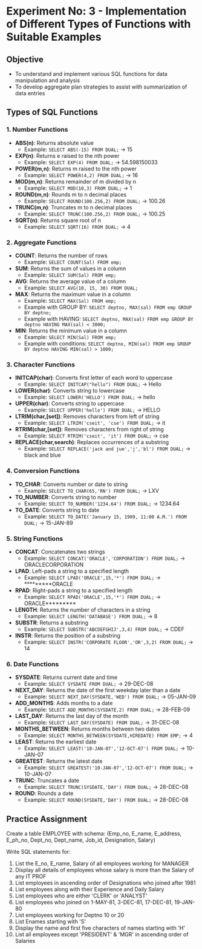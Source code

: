 # Experiment No: 3 - Implementation of Different Types of Functions with Suitable Examples

## Objective
- To understand and implement various SQL functions for data manipulation and analysis
- To develop aggregate plan strategies to assist with summarization of data entries

## Types of SQL Functions

### 1. Number Functions
- **ABS(n)**: Returns absolute value
  - Example: `SELECT ABS(-15) FROM DUAL;` → 15
- **EXP(n)**: Returns e raised to the nth power
  - Example: `SELECT EXP(4) FROM DUAL;` → 54.598150033
- **POWER(m,n)**: Returns m raised to the nth power
  - Example: `SELECT POWER(4,2) FROM DUAL;` → 16
- **MOD(m,n)**: Returns remainder of m divided by n
  - Example: `SELECT MOD(10,3) FROM DUAL;` → 1
- **ROUND(m,n)**: Rounds m to n decimal places
  - Example: `SELECT ROUND(100.256,2) FROM DUAL;` → 100.26
- **TRUNC(m,n)**: Truncates m to n decimal places
  - Example: `SELECT TRUNC(100.256,2) FROM DUAL;` → 100.25
- **SQRT(n)**: Returns square root of n
  - Example: `SELECT SQRT(16) FROM DUAL;` → 4

### 2. Aggregate Functions
- **COUNT**: Returns the number of rows
  - Example: `SELECT COUNT(Sal) FROM emp;`
- **SUM**: Returns the sum of values in a column
  - Example: `SELECT SUM(Sal) FROM emp;`
- **AVG**: Returns the average value of a column
  - Example: `SELECT AVG(10, 15, 30) FROM DUAL;`
- **MAX**: Returns the maximum value in a column
  - Example: `SELECT MAX(Sal) FROM emp;`
  - Example with GROUP BY: `SELECT deptno, MAX(sal) FROM emp GROUP BY deptno;`
  - Example with HAVING: `SELECT deptno, MAX(sal) FROM emp GROUP BY deptno HAVING MAX(sal) < 3000;`
- **MIN**: Returns the minimum value in a column
  - Example: `SELECT MIN(Sal) FROM emp;`
  - Example with conditions: `SELECT deptno, MIN(sal) FROM emp GROUP BY deptno HAVING MIN(sal) > 1000;`

### 3. Character Functions
- **INITCAP(char)**: Converts first letter of each word to uppercase
  - Example: `SELECT INITCAP("hello") FROM DUAL;` → Hello
- **LOWER(char)**: Converts string to lowercase
  - Example: `SELECT LOWER('HELLO') FROM DUAL;` → hello
- **UPPER(char)**: Converts string to uppercase
  - Example: `SELECT UPPER('hello') FROM DUAL;` → HELLO
- **LTRIM(char,[set])**: Removes characters from left of string
  - Example: `SELECT LTRIM('cseit', 'cse') FROM DUAL;` → it
- **RTRIM(char,[set])**: Removes characters from right of string
  - Example: `SELECT RTRIM('cseit', 'it') FROM DUAL;` → cse
- **REPLACE(char,search)**: Replaces occurrences of a substring
  - Example: `SELECT REPLACE('jack and jue','j','bl') FROM DUAL;` → black and blue

### 4. Conversion Functions
- **TO_CHAR**: Converts number or date to string
  - Example: `SELECT TO_CHAR(65,'RN') FROM DUAL;` → LXV
- **TO_NUMBER**: Converts string to number
  - Example: `SELECT TO_NUMBER('1234.64') FROM DUAL;` → 1234.64
- **TO_DATE**: Converts string to date
  - Example: `SELECT TO_DATE('January 15, 1989, 11:00 A.M.') FROM DUAL;` → 15-JAN-89

### 5. String Functions
- **CONCAT**: Concatenates two strings
  - Example: `SELECT CONCAT('ORACLE','CORPORATION') FROM DUAL;` → ORACLECORPORATION
- **LPAD**: Left-pads a string to a specified length
  - Example: `SELECT LPAD('ORACLE',15,'*') FROM DUAL;` → *********ORACLE
- **RPAD**: Right-pads a string to a specified length
  - Example: `SELECT RPAD('ORACLE',15,'*') FROM DUAL;` → ORACLE*********
- **LENGTH**: Returns the number of characters in a string
  - Example: `SELECT LENGTH('DATABASE') FROM DUAL;` → 8
- **SUBSTR**: Returns a substring
  - Example: `SELECT SUBSTR('ABCDEFGHIJ',3,4) FROM DUAL;` → CDEF
- **INSTR**: Returns the position of a substring
  - Example: `SELECT INSTR('CORPORATE FLOOR','OR',3,2) FROM DUAL;` → 14

### 6. Date Functions
- **SYSDATE**: Returns current date and time
  - Example: `SELECT SYSDATE FROM DUAL;` → 29-DEC-08
- **NEXT_DAY**: Returns the date of the first weekday later than a date
  - Example: `SELECT NEXT_DAY(SYSDATE,'WED') FROM DUAL;` → 05-JAN-09
- **ADD_MONTHS**: Adds months to a date
  - Example: `SELECT ADD_MONTHS(SYSDATE,2) FROM DUAL;` → 28-FEB-09
- **LAST_DAY**: Returns the last day of the month
  - Example: `SELECT LAST_DAY(SYSDATE) FROM DUAL;` → 31-DEC-08
- **MONTHS_BETWEEN**: Returns months between two dates
  - Example: `SELECT MONTHS_BETWEEN(SYSDATE,HIREDATE) FROM EMP;` → 4
- **LEAST**: Returns the earliest date
  - Example: `SELECT LEAST('10-JAN-07','12-OCT-07') FROM DUAL;` → 10-JAN-07
- **GREATEST**: Returns the latest date
  - Example: `SELECT GREATEST('10-JAN-07','12-OCT-07') FROM DUAL;` → 10-JAN-07
- **TRUNC**: Truncates a date
  - Example: `SELECT TRUNC(SYSDATE,'DAY') FROM DUAL;` → 28-DEC-08
- **ROUND**: Rounds a date
  - Example: `SELECT ROUND(SYSDATE,'DAY') FROM DUAL;` → 28-DEC-08

## Practice Assignment
Create a table EMPLOYEE with schema: (Emp_no, E_name, E_address, E_ph_no, Dept_no, Dept_name, Job_id, Designation, Salary)

Write SQL statements for:
1. List the E_no, E_name, Salary of all employees working for MANAGER
2. Display all details of employees whose salary is more than the Salary of any IT PROF
3. List employees in ascending order of Designations who joined after 1981
4. List employees along with their Experience and Daily Salary
5. List employees who are either 'CLERK' or 'ANALYST'
6. List employees who joined on 1-MAY-81, 3-DEC-81, 17-DEC-81, 19-JAN-80
7. List employees working for Deptno 10 or 20
8. List Enames starting with 'S'
9. Display the name and first five characters of names starting with 'H'
10. List all employees except 'PRESIDENT' & 'MGR' in ascending order of Salaries
